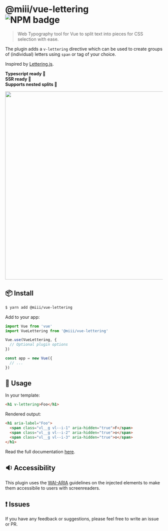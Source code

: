 # @miii/vue-lettering<br>![NPM badge](https://img.shields.io/npm/v/@miii/vue-lettering)
> Web Typography tool for Vue to split text into pieces for CSS selection with ease.<br>

The plugin adds a `v-lettering` directive which can be used to create groups of (individual) letters using `span` or tag of your choice.

Inspired by [Lettering.js](https://github.com/davatron5000/Lettering.js).


<strong>Typescript ready 🌟</strong><br>
<strong>SSR ready 🌟</strong><br>
<strong>Supports nested splits 🌟</strong>

<img src="https://user-images.githubusercontent.com/158975/76702748-a1ac3300-66cc-11ea-83d1-1bcf6fb24d0b.png" width="600">

## 📦  Install
```sh
$ yarn add @miii/vue-lettering
```

Add to your app:
```js
import Vue from 'vue'
import VueLettering from '@miii/vue-lettering'

Vue.use(VueLettering, {
  // Optional plugin options
})

const app = new Vue({
  // ...
})
```

## 🚀  Usage

In your template:
```html
<h1 v-lettering>Foo</h1>
```

Rendered output:
```html
<h1 aria-label="Foo">
  <span class="vl__g vl--i-1" aria-hidden="true">F</span>
  <span class="vl__g vl--i-2" aria-hidden="true">o</span>
  <span class="vl__g vl--i-3" aria-hidden="true">o</span>
</h1>
```

Read the full documentation [here](https://miii.github.io/vue-lettering/).

## 🔉  Accessibility
This plugin uses the [WAI-ARIA](https://developer.mozilla.org/en-US/docs/Learn/Accessibility/WAI-ARIA_basics) guidelines on the injected elements to make them accessibile to users with screenreaders.

## ❗️ Issues
If you have any feedback or suggestions, please feel free to write an issue or PR.
